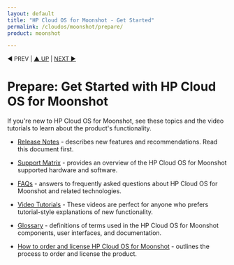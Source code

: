 ```yaml
---
layout: default
title: "HP Cloud OS for Moonshot - Get Started"
permalink: /cloudos/moonshot/prepare/
product: moonshot

---
```



<p style="font-size: small;"> &#9664; PREV | <a href="/cloudos/moonshot/">&#9650; UP</a> | <a href="/cloudos/moonshot/prepare/releasenotes/">NEXT &#9654;</a> </p>

# Prepare: Get Started with HP Cloud OS for Moonshot

If you're new to HP Cloud OS for Moonshot, see these topics and the video tutorials to learn about the product's functionality.

* [Release Notes](/cloudos/moonshot/prepare/releasenotes/) - describes new features and recommendations.  Read this document first. 

* [Support Matrix](/cloudos/moonshot/prepare/supportmatrix/) - provides an overview of the HP Cloud OS for Moonshot supported hardware and software.

* [FAQs](/cloudos/moonshot/prepare/faqs/) - answers to frequently asked questions about HP Cloud OS for Moonshot and related technologies.

* [Video Tutorials](/cloudos/moonshot/prepare/videos/) - These videos are perfect for anyone who prefers tutorial-style explanations of new functionality.

<!--
* [Technical Overview](/cloudos/moonshot/prepare/overview/) - helpful information to read before you install &amp; configure HP Cloud OS for Moonshot, and create your cloud.
-->

* [Glossary](/cloudos/moonshot/prepare/glossary/) - definitions of terms used in the HP Cloud OS for Moonshot components, user interfaces, and documentation.

* [How to order and license HP Cloud OS for Moonshot](/cloudos/moonshot/prepare/order-license/) - outlines the process to order and license the product.

